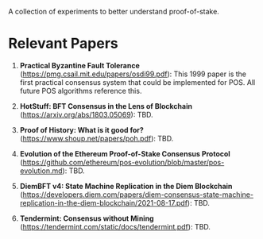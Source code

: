 A collection of experiments to better understand proof-of-stake.

# Relevant Papers

1. **Practical Byzantine Fault Tolerance** (https://pmg.csail.mit.edu/papers/osdi99.pdf): This 1999 paper is the first practical consensus system that could be implemented for POS. All future POS algorithms reference this.

2. **HotStuff: BFT Consensus in the Lens of Blockchain** (https://arxiv.org/abs/1803.05069): TBD.

3. **Proof of History: What is it good for?** (https://www.shoup.net/papers/poh.pdf): TBD.

4. **Evolution of the Ethereum Proof-of-Stake Consensus Protocol** (https://github.com/ethereum/pos-evolution/blob/master/pos-evolution.md): TBD.

5. **DiemBFT v4: State Machine Replication in the Diem Blockchain** (https://developers.diem.com/papers/diem-consensus-state-machine-replication-in-the-diem-blockchain/2021-08-17.pdf): TBD.

6. **Tendermint: Consensus without Mining** (https://tendermint.com/static/docs/tendermint.pdf): TBD.